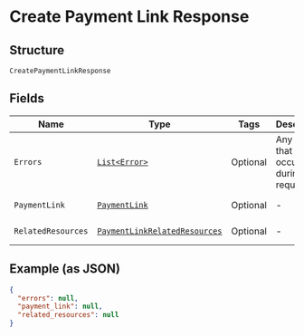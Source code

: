 
# Create Payment Link Response

## Structure

`CreatePaymentLinkResponse`

## Fields

| Name | Type | Tags | Description | Getter |
|  --- | --- | --- | --- | --- |
| `Errors` | [`List<Error>`](../../doc/models/error.md) | Optional | Any errors that occurred during the request. | List<Error> getErrors() |
| `PaymentLink` | [`PaymentLink`](../../doc/models/payment-link.md) | Optional | - | PaymentLink getPaymentLink() |
| `RelatedResources` | [`PaymentLinkRelatedResources`](../../doc/models/payment-link-related-resources.md) | Optional | - | PaymentLinkRelatedResources getRelatedResources() |

## Example (as JSON)

```json
{
  "errors": null,
  "payment_link": null,
  "related_resources": null
}
```

